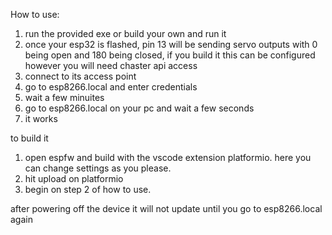 How to use: 
1. run the provided exe or build your own and run it
2. once your esp32 is flashed, pin 13 will be sending servo outputs with 0 being open and 180 being closed, if you build it this can be configured however you will need chaster api access
3. connect to its access point
4. go to esp8266.local and enter credentials
5. wait a few minuites
6. go to esp8266.local on your pc and wait a few seconds
7. it works

to build it
1. open espfw and build with the vscode extension platformio. here you can change settings as you please.
2. hit upload on platformio
3. begin on step 2 of how to use.

after powering off the device it will not update until you go to esp8266.local again
